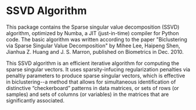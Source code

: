# SSVD Algorithm

This package contains the Sparse singular value decomposition (SSVD) algorithm, optimized by Numba, a JIT (just-in-time) compiler for Python code. The basic algorithm was written according to the paper "Biclustering via Sparse Singular Value Decomposition" by Mihee Lee, Haipeng Shen, Jianhua Z. Huang and J. S. Marron, published on Biometrics in Dec. 2010.



This SSVD algorithm is an efficient iterative algorithm for computing the sparse singular vectors. It uses sparsity-infucing regularization penalties via penaltiy parameters to produce sparse singular vectors, which is effective in biclustering--a method that allows for simultaneous identification of distinctive “checkerboard” patterns in data matrices, or sets of rows (or samples) and sets of columns (or variables) in the matrices that are significantly associated.
